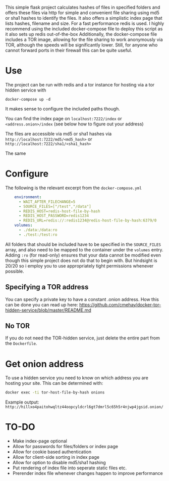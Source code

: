 This simple flask project calculates hashes of files in specified folders and offers these files via http for simple and convenient file sharing using md5 or sha1 hashes to identify the files. It also offers a simplistic index page that lists hashes, filename and size. For a fast performance redis is used.
I highly recommend using the included docker-compose file to deploy this script as it also sets up redis out-of-the-box
Additionally, the docker-compose file includes a TOR image, allowing for the file sharing to work anonymously via TOR, although the speeds will be significantly lower. Still, for anyone who cannot forward ports in their firewall this can be quite useful.


# Use

The project can be run with redis and a tor instance for hosting via a tor hidden service with

```docker-compose up -d```

It makes sense to configure the included paths though.

You can find the index page on
`localhost:7222/index` or `<address.onion>/index` (see below how to figure out your address)

The files are accessible via md5 or sha1 hashes via
```http://localhost:7222/md5/<md5_hash>```
or
```http://localhost:7222/sha1/<sha1_hash>```

The same 


# Configure

The following is the relevant excerpt from the `docker-compose.yml`

```yaml
    environment:
      - WAIT_AFTER_FILECHANGE=5
      - SOURCE_FILES=["/test","/data"]
      - REDIS_HOST=redis-host-file-by-hash
      - REDIS_HOST_PASSWORD=redis1234
      - REDIS_URL=redis://:redis1234@redis-host-file-by-hash:6379/0
    volumes:
      - ./data:/data:ro
      - ./test:/test:ro
```

All folders that should be included have to be specified in the `SOURCE_FILES` array, and also need to be mapped to the container under the `volumes` entry. Adding `:ro` (for read-only) ensures that your data cannot be modified even though this simple project does not do that to begin with. But hindsight is 20/20 so i employ you to use appropriately tight permissions whenever possible.

## Specifying a TOR address

You can specify a private key to have a constant .onion address.
How this can be done you can read up here: https://github.com/cmehay/docker-tor-hidden-service/blob/master/README.md

## No TOR

If you do not need the TOR-hidden service, just delete the entire part from the `Dockerfile`.

# Get onion address

To use a hidden service you need to know on which address you are hosting your site. This can be determined with:

```sh
docker exec -ti tor-host-file-by-hash onions
```

Example output:
`http://hillxo4paitohwqltz44oopcyldcrl6gt7dmrl5c65h5r4njwp4jgsid.onion/`

# TO-DO

* Make index-page optional
* Allow for passwords for files/folders or index page
* Allow for cookie based authentication
* Allow for client-side sorting in index page
* Allow for option to disable md5/sha1 hashing
* Put rendering of index file into seperate static files etc.
* Prerender index file whenever changes happen to improve performance